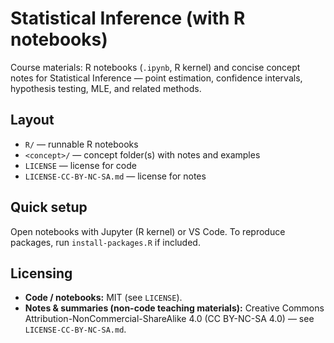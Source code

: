 # Statistical Inference (with R notebooks)

Course materials: R notebooks (`.ipynb`, R kernel) and concise concept notes for Statistical Inference — point estimation, confidence intervals, hypothesis testing, MLE, and related methods.

## Layout

* `R/` — runnable R notebooks
* `<concept>/` — concept folder(s) with notes and examples
* `LICENSE` — license for code
* `LICENSE-CC-BY-NC-SA.md` — license for notes

## Quick setup

Open notebooks with Jupyter (R kernel) or VS Code. To reproduce packages, run `install-packages.R` if included.

## Licensing

* **Code / notebooks:** MIT (see `LICENSE`).
* **Notes & summaries (non-code teaching materials):** Creative Commons Attribution-NonCommercial-ShareAlike 4.0 (CC BY-NC-SA 4.0) — see `LICENSE-CC-BY-NC-SA.md`.